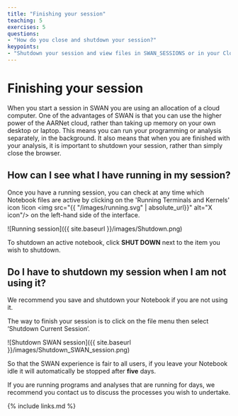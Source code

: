 ```yaml
---
title: "Finishing your session"
teaching: 5
exercises: 5
questions:
- "How do you close and shutdown your session?"
keypoints:
- "Shutdown your session and view files in SWAN_SESSIONS or in your CloudStor directory"
---
```

# Finishing your session

When you start a session in SWAN you are using an allocation of a cloud computer.
One of the advantages of SWAN is that you can use the higher power of the AARNet cloud,
rather than taking up memory on your own desktop or laptop. This means you can run your
 programming or analysis separately, in the background. It also means that when you are
  finished with your analysis, it is important to shutdown your session, rather than
   simply close the browser.

## How can I see what I have running in my session?

Once you have a running session, you can check at any time which Notebook files are
 active by clicking on the 'Running Terminals and Kernels' icon !icon <img src="{{ "/images/running.svg" | absolute_url}}" alt="X icon"/> on the left-hand side of the interface.

![Running session]({{ site.baseurl }}/images/Shutdown.png)

To shutdown an active notebook, click **SHUT DOWN** next to the item you wish to shutdown.

## Do I have to shutdown my session when I am not using it?

We recommend you save and shutdown your Notebook if you are not using it.

The way to finish your session is to click on the file menu then select ‘Shutdown Current Session’.

![Shutdown SWAN session]({{ site.baseurl }}/images/Shutdown_SWAN_session.png)

So that the SWAN experience is fair to all users, if you leave your Notebook idle it will
 automatically be stopped after **five** days.

If you are running programs and analyses that are running for days,
we recommend you contact us to discuss the processes you wish to undertake.

{% include links.md %}
